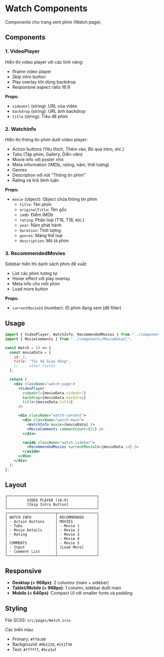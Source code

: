 # Watch Components

Components cho trang xem phim (Watch page).

## Components

### 1. VideoPlayer

Hiển thị video player với các tính năng:

- Iframe video player
- Skip intro button
- Play overlay khi dùng backdrop
- Responsive aspect ratio 16:9

**Props:**

- `videoUrl` (string): URL của video
- `backdrop` (string): URL ảnh backdrop
- `title` (string): Tiêu đề phim

### 2. WatchInfo

Hiển thị thông tin phim dưới video player:

- Action buttons (Yêu thích, Thêm vào, Bỏ qua intro, etc.)
- Tabs (Tập phim, Gallery, Diễn viên)
- Movie info với poster nhỏ
- Meta information (IMDb, rating, năm, thời lượng)
- Genres
- Description với nút "Thông tin phim"
- Rating và link bình luận

**Props:**

- `movie` (object): Object chứa thông tin phim
  - `title`: Tên phim
  - `originalTitle`: Tên gốc
  - `imdb`: Điểm IMDb
  - `rating`: Phân loại (T16, T18, etc.)
  - `year`: Năm phát hành
  - `duration`: Thời lượng
  - `genres`: Mảng thể loại
  - `description`: Mô tả phim

### 3. RecommendedMovies

Sidebar hiển thị danh sách phim đề xuất:

- List các phim tương tự
- Hover effect với play overlay
- Meta info cho mỗi phim
- Load more button

**Props:**

- `currentMovieId` (number): ID phim đang xem (để filter)

## Usage

```jsx
import { VideoPlayer, WatchInfo, RecommendedMovies } from "../components/Watch";
import { MovieComments } from "../components/MovieDetail";

const Watch = () => {
  const movieData = {
    id: 1,
    title: "Tài Xế Giao Hàng",
    // ... other fields
  };

  return (
    <div className="watch-page">
      <VideoPlayer
        videoUrl={movieData.videoUrl}
        backdrop={movieData.backdrop}
        title={movieData.title}
      />

      <div className="watch-content">
        <div className="watch-main">
          <WatchInfo movie={movieData} />
          <MovieComments commentCount={52} />
        </div>

        <aside className="watch-sidebar">
          <RecommendedMovies currentMovieId={movieData.id} />
        </aside>
      </div>
    </div>
  );
};
```

## Layout

```
┌─────────────────────────────────────────┐
│         VIDEO PLAYER (16:9)             │
│         [Skip Intro Button]             │
└─────────────────────────────────────────┘
┌──────────────────────┬──────────────────┐
│ WATCH INFO           │ RECOMMENDED      │
│ - Action Buttons     │ MOVIES           │
│ - Tabs               │ - Movie 1        │
│ - Movie Details      │ - Movie 2        │
│ - Rating             │ - Movie 3        │
│                      │ - Movie 4        │
│ COMMENTS             │ - Movie 5        │
│ - Input              │ [Load More]      │
│ - Comment List       │                  │
└──────────────────────┴──────────────────┘
```

## Responsive

- **Desktop (> 968px)**: 2 columns (main + sidebar)
- **Tablet/Mobile (< 968px)**: 1 column, sidebar dưới main
- **Mobile (< 640px)**: Compact UI với smaller fonts và padding

## Styling

File SCSS: `src/pages/Watch.scss`

Các biến màu:

- Primary: `#ff8c00`
- Background: `#0b1220`, `#151f30`
- Text: `#ffffff`, `#9ca3af`


